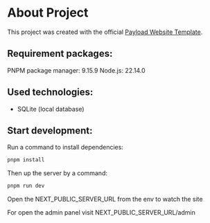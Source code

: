 # About Project

This project was created with the official [Payload Website Template](https://github.com/payloadcms/payload/blob/main/templates/website).

## Requirement packages:

PNPM package manager: 9.15.9
Node.js: 22.14.0

## Used technologies:

- SQLite (local database)

## Start development:

Run a command to install dependencies:

```bash
pnpm install
```

Then up the server by a command:

```bash
pnpm run dev
```

Open the NEXT_PUBLIC_SERVER_URL from the env to watch the site

For open the admin panel visit NEXT_PUBLIC_SERVER_URL/admin
